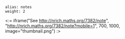 ````
alias: notes
weight: 2
````

<:= iframe("See http://nrich.maths.org/7382/note", "http://nrich.maths.org/7382/note?mobile=1", 700, 1000, image="thumbnail.png") :>